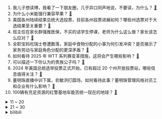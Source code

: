 1. 我儿子想读博，我看了一下朋友圈，几乎异口同声地说，不要读，为什么？ [:link:](https://www.zhihu.com/question/2870626759)
2. 为什么小米能强行兼容苹果？ [:link:](https://www.zhihu.com/question/2887093068)
3. 美国各州陆续结束总统大选投票，目前各州投票进展如何？哪些州选票对于大选结果至关重要？ [:link:](https://www.zhihu.com/question/3292173306)
4. 班主任在家长群强推医保，不买的话学生停课，老师为什么这么做？家长该怎么应对？ [:link:](https://www.zhihu.com/question/3193324645)
5. 全职宝妈吃瑞士卷遭数落，家庭中食物分配的小事为何引发冲突？是否揭示了家务劳动与家庭角色分配的更深矛盾？ [:link:](https://www.zhihu.com/question/3196216069)
6. 如何看待 2025 年 WTT 系列赛变革措施，这将会产生哪些影响？ [:link:](https://www.zhihu.com/question/3215504550)
7. 可以描述一下你认为的贵族公子吗？ [:link:](https://www.zhihu.com/question/611591112)
8. 2024 年美国总统选举投票正式开始，已有超过 20 个州开放投票站，哪些信息值得关注？ [:link:](https://www.zhihu.com/question/3204234396)
9. 董明珠直播中训下属，俞敏洪打圆场，如何看待此事？董明珠管理风格对员工和企业有什么影响？ [:link:](https://www.zhihu.com/question/3197272301)
10. 100辆有充足资源的红警基地车能否统一现在的地球？ [:link:](https://www.zhihu.com/question/626552201)
<details>
<summary>11 ~ 20</summary>

11. 如何评价殷桃、王骁主演的电视剧《凡人歌》? [:link:](https://www.zhihu.com/question/665698262)
12. 不多想就会过得开心是怎么回事？ [:link:](https://www.zhihu.com/question/2990090605)
13. 美国史上最势均力敌总统选举，选举结果或延迟公布，哪些因素将决定最终结果？ [:link:](https://www.zhihu.com/question/3233115837)
14. 山姆超市卤菜标阴阳日期，被监管部门全部下架限期整改，这有哪些警示作用？ [:link:](https://www.zhihu.com/question/2613543045)
15. 中国历史上有哪些人可称为英雄？ [:link:](https://www.zhihu.com/question/63751940)
16. 美国民众真的理解特朗普和哈里斯分别的政治主张吗？在投票中是否其他因素影响更大？ [:link:](https://www.zhihu.com/question/2902612739)
17. 郭帆称《流浪地球 3》剧本推翻了 9 版，会更偏向写实，你对《流浪地球 3》最终效果有何期待？ [:link:](https://www.zhihu.com/question/3186023180)
18. 美国大选正式开始，投票何时结束？结果何时能公布？ [:link:](https://www.zhihu.com/question/3186246267)
19. LPL明年真的会断崖式失去关注度吗？ [:link:](https://www.zhihu.com/question/3092810874)
20. 如果回到过去，你还会和现在的人结婚吗？ [:link:](https://www.zhihu.com/question/670772561)
</details>
<details>
<summary>21 ~ 30</summary>

21. 高欢为什么要死磕玉壁城呢? [:link:](https://www.zhihu.com/question/653217047)
22. 如果让你每天换个人格上班，你会怎么安排？ [:link:](https://www.zhihu.com/question/806901573)
23. 最顶尖的程序员是不是不屑写注释? [:link:](https://www.zhihu.com/question/689851864)
24. 如何评价《黑神话：悟空》获金摇杆年度提名？ [:link:](https://www.zhihu.com/question/3151450577)
25. 河流为什么能劈开山脉？ [:link:](https://www.zhihu.com/question/667344178)
26. 你觉得科幻里最有意思的人体改造是什么？ [:link:](https://www.zhihu.com/question/628041360)
27. 世界上有生物是出生就带着记忆吗？ [:link:](https://www.zhihu.com/question/820689324)
28. 网传 iG 在 2025 赛季想要 Jackeylove 回归，你觉得 TES 可能会放他走吗？ [:link:](https://www.zhihu.com/question/3090679131)
29. 为什么电影《新警察故事》里，成龙与吴彦祖两次比赛组枪结局不同? [:link:](https://www.zhihu.com/question/404292608)
30. 明朝的太监是不是历代封建王朝最厉害的? [:link:](https://www.zhihu.com/question/1674661804)
</details><details>
<summary>bilibili</summary>

</details>